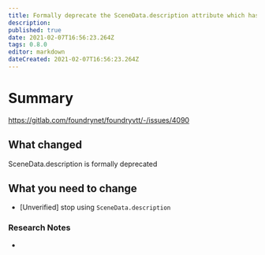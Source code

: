 ```yaml
---
title: Formally deprecate the SceneData.description attribute which has been unused since an early Beta version when Scene's could be linked to Journal Entries.
description: 
published: true
date: 2021-02-07T16:56:23.264Z
tags: 0.8.0
editor: markdown
dateCreated: 2021-02-07T16:56:23.264Z
---
```


# Summary
https://gitlab.com/foundrynet/foundryvtt/-/issues/4090

## What changed

SceneData.description is formally deprecated

## What you need to change

- [Unverified] stop using `SceneData.description`

### Research Notes

- 
